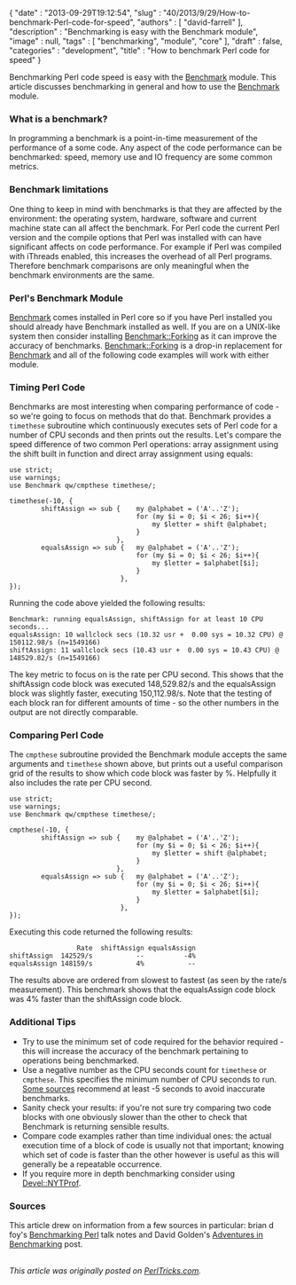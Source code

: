 {
   "date" : "2013-09-29T19:12:54",
   "slug" : "40/2013/9/29/How-to-benchmark-Perl-code-for-speed",
   "authors" : [
      "david-farrell"
   ],
   "description" : "Benchmarking is easy with the Benchmark module",
   "image" : null,
   "tags" : [
      "benchmarking",
      "module",
      "core"
   ],
   "draft" : false,
   "categories" : "development",
   "title" : "How to benchmark Perl code for speed"
}


Benchmarking Perl code speed is easy with the [Benchmark](https://metacpan.org/module/Benchmark) module. This article discusses benchmarking in general and how to use the [Benchmark](https://metacpan.org/module/Benchmark) module.

### What is a benchmark?

In programming a benchmark is a point-in-time measurement of the performance of a some code. Any aspect of the code performance can be benchmarked: speed, memory use and IO frequency are some common metrics.

### Benchmark limitations

One thing to keep in mind with benchmarks is that they are affected by the environment: the operating system, hardware, software and current machine state can all affect the benchmark. For Perl code the current Perl version and the compile options that Perl was installed with can have significant affects on code performance. For example if Perl was compiled with iThreads enabled, this increases the overhead of all Perl programs. Therefore benchmark comparisons are only meaningful when the benchmark environments are the same.

### Perl's Benchmark Module

[Benchmark](https://metacpan.org/module/Benchmark) comes installed in Perl core so if you have Perl installed you should already have Benchmark installed as well. If you are on a UNIX-like system then consider installing [Benchmark::Forking](https://metacpan.org/module/Benchmark::Forking) as it can improve the accuracy of benchmarks. [Benchmark::Forking](https://metacpan.org/module/Benchmark::Forking) is a drop-in replacement for [Benchmark](https://metacpan.org/module/Benchmark) and all of the following code examples will work with either module.

### Timing Perl Code

Benchmarks are most interesting when comparing performance of code - so we're going to focus on methods that do that. Benchmark provides a `timethese` subroutine which continuously executes sets of Perl code for a number of CPU seconds and then prints out the results. Let's compare the speed difference of two common Perl operations: array assignment using the shift built in function and direct array assignment using equals:

``` prettyprint
use strict;
use warnings;
use Benchmark qw/cmpthese timethese/;

timethese(-10, {
        shiftAssign => sub {    my @alphabet = ('A'..'Z');
                                for (my $i = 0; $i < 26; $i++){
                                    my $letter = shift @alphabet;
                                }
                           },
        equalsAssign => sub {   my @alphabet = ('A'..'Z');
                                for (my $i = 0; $i < 26; $i++){
                                    my $letter = $alphabet[$i];
                                }
                            },
});
```

Running the code above yielded the following results:

``` prettyprint
Benchmark: running equalsAssign, shiftAssign for at least 10 CPU seconds...
equalsAssign: 10 wallclock secs (10.32 usr +  0.00 sys = 10.32 CPU) @ 150112.98/s (n=1549166)
shiftAssign: 11 wallclock secs (10.43 usr +  0.00 sys = 10.43 CPU) @ 148529.82/s (n=1549166)
```

The key metric to focus on is the rate per CPU second. This shows that the shiftAssign code block was executed 148,529.82/s and the equalsAssign block was slightly faster, executing 150,112.98/s. Note that the testing of each block ran for different amounts of time - so the other numbers in the output are not directly comparable.

### Comparing Perl Code

The `cmpthese` subroutine provided the Benchmark module accepts the same arguments and `timethese` shown above, but prints out a useful comparison grid of the results to show which code block was faster by %. Helpfully it also includes the rate per CPU second.

``` prettyprint
use strict;
use warnings;
use Benchmark qw/cmpthese timethese/;

cmpthese(-10, {
        shiftAssign => sub {    my @alphabet = ('A'..'Z');
                                for (my $i = 0; $i < 26; $i++){
                                    my $letter = shift @alphabet;
                                }
                           },
        equalsAssign => sub {   my @alphabet = ('A'..'Z');
                                for (my $i = 0; $i < 26; $i++){
                                    my $letter = $alphabet[$i];
                                }
                            },
});
```

Executing this code returned the following results:

``` prettyprint
                 Rate  shiftAssign equalsAssign
shiftAssign  142529/s           --          -4%
equalsAssign 148159/s           4%           --
```

The results above are ordered from slowest to fastest (as seen by the rate/s measurement). This benchmark shows that the equalsAssign code block was 4% faster than the shiftAssign code block.

### Additional Tips

-   Try to use the minimum set of code required for the behavior required - this will increase the accuracy of the benchmark pertaining to operations being benchmarked.
-   Use a negative number as the CPU seconds count for `timethese` or `cmpthese`. This specifies the minimum number of CPU seconds to run. [Some sources](http://www.perlmonks.org/?node_id=8745) recommend at least -5 seconds to avoid inaccurate benchmarks.
-   Sanity check your results: if you're not sure try comparing two code blocks with one obviously slower than the other to check that Benchmark is returning sensible results.
-   Compare code examples rather than time individual ones: the actual execution time of a block of code is usually not that important; knowing which set of code is faster than the other however is useful as this will generally be a repeatable occurrence.
-   If you require more in depth benchmarking consider using [Devel::NYTProf](https://metacpan.org/module/Devel::NYTProf).

### Sources

This article drew on information from a few sources in particular: brian d foy's [Benchmarking Perl](http://www252.pair.com/comdog/Talks/benchmarking_perl.pdf) talk notes and David Golden's [Adventures in Benchmarking](http://www.dagolden.com/index.php/1849/adventures-in-benchmarking-part-1/) post.

\
*This article was originally posted on [PerlTricks.com](http://perltricks.com).*
